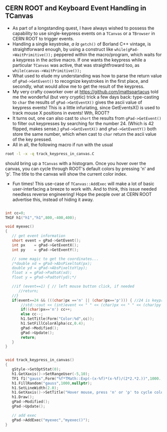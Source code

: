 ## CERN ROOT and Keyboard Event Handling in TCanvas


* As part of a longstanding quest, I have always wished to possess the capability to use single-keypress events on a ```TCanvas``` or a ```TBrowser``` in CERN ROOT to trigger events.
* Handling a single keystroke, _a la_ ```getch()``` of Borland C++ vintage, is straightforward enough, by using a construct like
  ```while(gPad->WaitPrimitive());```
  peppered within the macro/program, which waits for a keypress in the active macro. If one wants the keypress while a particular ```TCanvas``` was active, that was straightfroward too, as
  ```while(canvas->WaitPrimitive());```
* What used to elude my understanding was how to parse the return value of ```gPad->GetEvent()``` to recognize keystrokes in the first place, and secondly, what would allow me to get the result of the keypress.
* My very crafty coworker over at https://github.com/jmattspartacus told me the wonderful (but very cryptic) trick a few days back: type-casting to ```char``` the results of ```gPad->GetEventX()``` gives the ascii value of keypress events! This is a little infuriating, since GetEventsX() is used to track mouse X positions in events! Wth, ROOT?
* It turns out, one can also cast to ```short``` the results from ```gPad->GetEvent()``` to filter out keypresses by searching for the number 24. (Which is 42 flipped, makes sense.) ```gPad->GetEventX()``` and ```gPad->GetEventY()``` both store the same number, which when cast to ```char``` return the ascii value of the key pressed.
* All in all, the following macro if run with the usual
```bash
root -l -x -q track_keypress_in_canvas.C
```
should bring up a ```TCanvas``` with a histogram. Once you hover over the canvas, you can cycle through ROOT's default colors by pressing 'n' and 'p'. The title to the canvas will show the current color index.
* Fun times! This use-case of ```TCanvas::AddExec``` will make a lot of basic user-interfacing a breeze to work with. And to think, this issue needed needless reverse engineering! Hope the people over at CERN ROOT advertise this, instead of hiding it away.

```C

int cc=0;
TH1F h1("h1","h1",800,-400,400);

void myexec()
{
   // get event information
   short event = gPad->GetEvent();
   int px    = gPad->GetEventX();
   int py    = gPad->GetEventY();

   // some magic to get the coordinates...
   /*double xd = gPad->AbsPixeltoX(px);
   double yd = gPad->AbsPixeltoY(py);
   float x = gPad->PadtoX(xd);
   float y = gPad->PadtoY(yd);*/

   //if (event==1) { // left mouse button click, if needed
      //return;
   //}
   if(event==24 && (((char)px =='n' || (char)px=='p'))) { //24 is keypress, px, and py are assigned characters
       //std::cout << (int)event << " " << (char)px << " " << (char)py << std::endl;
       if((char)px=='n') cc++;
       else cc--;
       h1.SetTitle(Form("Color:%d",cc));
       h1.SetFillColorAlpha(cc,0.4);
       gPad->Modified();
       gPad->Update();
       return;
   }
}


void track_keypress_in_canvas()
{
   gStyle->SetOptStat(0);
   h1.GetXaxis()->SetRangeUser(-5,10);
   TF1 f1("gauss",Form("%f*TMath::Exp(-(x-%f)*(x-%f)/(2*2.*2.))",1000.,2.,2.),2.-5,2.+5);
   h1.FillRandom("gauss",1000,nullptr);
   h1.SetLineWidth(2.0);
   h1.GetXaxis()->SetTitle("Hover mouse, press 'n' or 'p' to cycle colors");
   h1.Draw();
   gPad->Modified();
   gPad->Update();

   // add exec
   gPad->AddExec("myexec","myexec()");
}

```
